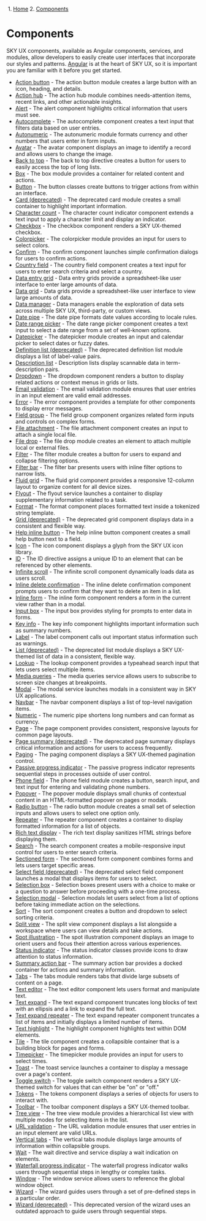                   

 1.  [Home](/skyux/)
2.  [Components](/skyux/components.md)

Components
==========

SKY UX components, available as Angular components, services, and modules, allow developers to easily create user interfaces that incorporate our styles and patterns. [Angular](https://angular.io) is at the heart of SKY UX, so it is important you are familiar with it before you get started.

- [Action button](/skyux/components/action-button.md) - The action button module creates a large button with an icon, heading, and details.
- [Action hub](/skyux/components/action-hub.md) - The action hub module combines needs-attention items, recent links, and other actionable insights.
- [Alert](/skyux/components/alert.md) - The alert component highlights critical information that users must see.
- [Autocomplete](/skyux/components/autocomplete.md) - The autocomplete component creates a text input that filters data based on user entries.
- [Autonumeric](/skyux/components/autonumeric.md) - The autonumeric module formats currency and other numbers that users enter in form inputs.
- [Avatar](/skyux/components/avatar.md) - The avatar component displays an image to identify a record and allows users to change the image.
- [Back to top](/skyux/components/back-to-top.md) - The back to top directive creates a button for users to easily access the top of long lists.
- [Box](/skyux/components/box.md) - The box module provides a container for related content and actions.
- [Button](/skyux/components/button.md) - The button classes create buttons to trigger actions from within an interface.
- [Card (deprecated)](/skyux/components/card.md) - The deprecated card module creates a small container to highlight important information.
- [Character count](/skyux/components/character-count.md) - The character count indicator component extends a text input to apply a character limit and display an indicator.
- [Checkbox](/skyux/components/checkbox.md) - The checkbox component renders a SKY UX-themed checkbox.
- [Colorpicker](/skyux/components/colorpicker.md) - The colorpicker module provides an input for users to select colors.
- [Confirm](/skyux/components/confirm.md) - The confirm component launches simple confirmation dialogs for users to confirm actions.
- [Country field](/skyux/components/country-field.md) - The country field component creates a text input for users to enter search criteria and select a country.
- [Data entry grid](/skyux/components/data-entry-grid.md) - Data entry grids provide a spreadsheet-like user interface to enter large amounts of data.
- [Data grid](/skyux/components/data-grid.md) - Data grids provide a spreadsheet-like user interface to view large amounts of data.
- [Data manager](/skyux/components/data-manager.md) - Data managers enable the exploration of data sets across multiple SKY UX, third-party, or custom views.
- [Date pipe](/skyux/components/date-pipe.md) - The date pipe formats date values according to locale rules.
- [Date range picker](/skyux/components/date-range-picker.md) - The date range picker component creates a text input to select a date range from a set of well-known options.
- [Datepicker](/skyux/components/datepicker.md) - The datepicker module creates an input and calendar picker to select dates or fuzzy dates.
- [Definition list (deprecated)](/skyux/components/definition-list.md) - The deprecated definition list module displays a list of label-value pairs.
- [Description list](/skyux/components/description-list.md) - Description lists display scannable data in term-description pairs.
- [Dropdown](/skyux/components/dropdown.md) - The dropdown component renders a button to display related actions or context menus in grids or lists.
- [Email validation](/skyux/components/email-validation.md) - The email validation module ensures that user entries in an input element are valid email addresses.
- [Error](/skyux/components/error.md) - The error component provides a template for other components to display error messages.
- [Field group](/skyux/components/field-group.md) - The field group component organizes related form inputs and controls on complex forms.
- [File attachment](/skyux/components/file-attachment.md) - The file attachment component creates an input to attach a single local file.
- [File drop](/skyux/components/file-drop.md) - The file drop module creates an element to attach multiple local or external files.
- [Filter](/skyux/components/filter.md) - The filter module creates a button for users to expand and collapse filtering options.
- [Filter bar](/skyux/components/filter-bar.md) - The filter bar presents users with inline filter options to narrow lists.
- [Fluid grid](/skyux/components/fluid-grid.md) - The fluid grid component provides a responsive 12-column layout to organize content for all device sizes.
- [Flyout](/skyux/components/flyout.md) - The flyout service launches a container to display supplementary information related to a task.
- [Format](/skyux/components/format.md) - The format component places formatted text inside a tokenized string template.
- [Grid (deprecated)](/skyux/components/grid.md) - The deprecated grid component displays data in a consistent and flexible way.
- [Help inline button](/skyux/components/help-inline.md) - The help inline button component creates a small help button next to a field.
- [Icon](/skyux/components/icon.md) - The icon component displays a glyph from the SKY UX icon library.
- [ID](/skyux/components/id.md) - The ID directive assigns a unique ID to an element that can be referenced by other elements.
- [Infinite scroll](/skyux/components/infinite-scroll.md) - The infinite scroll component dynamically loads data as users scroll.
- [Inline delete confirmation](/skyux/components/inline-delete.md) - The inline delete confirmation component prompts users to confirm that they want to delete an item in a list.
- [Inline form](/skyux/components/inline-form.md) - The inline form component renders a form in the current view rather than in a modal.
- [Input box](/skyux/components/input-box.md) - The input box provides styling for prompts to enter data in forms.
- [Key info](/skyux/components/key-info.md) - The key info component highlights important information such as summary numbers.
- [Label](/skyux/components/label.md) - The label component calls out important status information such as warnings.
- [List (deprecated)](/skyux/components/list.md) - The deprecated list module displays a SKY UX-themed list of data in a consistent, flexible way.
- [Lookup](/skyux/components/lookup.md) - The lookup component provides a typeahead search input that lets users select multiple items.
- [Media queries](/skyux/components/media-query.md) - The media queries service allows users to subscribe to screen size changes at breakpoints.
- [Modal](/skyux/components/modal.md) - The modal service launches modals in a consistent way in SKY UX applications.
- [Navbar](/skyux/components/navbar.md) - The navbar component displays a list of top-level navigation items.
- [Numeric](/skyux/components/numeric.md) - The numeric pipe shortens long numbers and can format as currency.
- [Page](/skyux/components/page.md) - The page component provides consistent, responsive layouts for common page layouts.
- [Page summary (deprecated)](/skyux/components/page-summary.md) - The deprecated page summary displays critical information and actions for users to access frequently.
- [Paging](/skyux/components/paging.md) - The paging component displays a SKY UX-themed pagination control.
- [Passive progress indicator](/skyux/components/progress-indicator-passive.md) - The passive progress indicator represents sequential steps in processes outside of user control.
- [Phone field](/skyux/components/phone-field.md) - The phone field module creates a button, search input, and text input for entering and validating phone numbers.
- [Popover](/skyux/components/popover.md) - The popover module displays small chunks of contextual content in an HTML-formatted popover on pages or modals.
- [Radio button](/skyux/components/radio.md) - The radio button module creates a small set of selection inputs and allows users to select one option only.
- [Repeater](/skyux/components/repeater.md) - The repeater component creates a container to display formatted information for a list of objects.
- [Rich text display](/skyux/components/rich-text-display.md) - The rich text display sanitizes HTML strings before displaying them.
- [Search](/skyux/components/search.md) - The search component creates a mobile-responsive input control for users to enter search criteria.
- [Sectioned form](/skyux/components/sectioned-form.md) - The sectioned form component combines forms and lets users target specific areas.
- [Select field (deprecated)](/skyux/components/select-field.md) - The deprecated select field component launches a modal that displays items for users to select.
- [Selection box](/skyux/components/selection-box.md) - Selection boxes present users with a choice to make or a question to answer before proceeding with a one-time process.
- [Selection modal](/skyux/components/selection-modal.md) - Selection modals let users select from a list of options before taking immediate action on the selections.
- [Sort](/skyux/components/sort.md) - The sort component creates a button and dropdown to select sorting criteria.
- [Split view](/skyux/components/split-view.md) - The split view component displays a list alongside a workspace where users can view details and take actions.
- [Spot illustration](/skyux/components/illustration.md) - The spot illustration component displays an image to orient users and focus their attention across various experiences.
- [Status indicator](/skyux/components/status-indicator.md) - The status indicator classes provide icons to draw attention to status information.
- [Summary action bar](/skyux/components/summary-action-bar.md) - The summary action bar provides a docked container for actions and summary information.
- [Tabs](/skyux/components/tabs.md) - The tabs module renders tabs that divide large subsets of content on a page.
- [Text editor](/skyux/components/text-editor.md) - The text editor component lets users format and manipulate text.
- [Text expand](/skyux/components/text-expand.md) - The text expand component truncates long blocks of text with an ellipsis and a link to expand the full text.
- [Text expand repeater](/skyux/components/text-expand-repeater.md) - The text expand repeater component truncates a list of items and initially displays a limited number of items.
- [Text highlight](/skyux/components/text-highlight.md) - The highlight component highlights text within DOM elements.
- [Tile](/skyux/components/tile.md) - The tile component creates a collapsible container that is a building block for pages and forms.
- [Timepicker](/skyux/components/timepicker.md) - The timepicker module provides an input for users to select times.
- [Toast](/skyux/components/toast.md) - The toast service launches a container to display a message over a page's content.
- [Toggle switch](/skyux/components/toggle-switch.md) - The toggle switch component renders a SKY UX-themed switch for values that can either be "on" or "off."
- [Tokens](/skyux/components/tokens.md) - The tokens component displays a series of objects for users to interact with.
- [Toolbar](/skyux/components/toolbar.md) - The toolbar component displays a SKY UX-themed toolbar.
- [Tree view](/skyux/components/angular-tree.md) - The tree view module provides a hierarchical list view with multiple modes for selecting items in the list.
- [URL validation](/skyux/components/url-validation.md) - The URL validation module ensures that user entries in an input element are valid URLs.
- [Vertical tabs](/skyux/components/vertical-tabs.md) - The vertical tabs module displays large amounts of information within collapsible groups.
- [Wait](/skyux/components/wait.md) - The wait directive and service display a wait indication on elements.
- [Waterfall progress indicator](/skyux/components/progress-indicator-waterfall.md) - The waterfall progress indicator walks users through sequential steps in lengthy or complex tasks.
- [Window](/skyux/components/window.md) - The window service allows users to reference the global window object.
- [Wizard](/skyux/components/tabs-wizard.md) - The wizard guides users through a set of pre-defined steps in a particular order.
- [Wizard (deprecated)](/skyux/components/progress-indicator-wizard.md) - This deprecated version of the wizard uses an outdated approach to guide users through sequential steps.